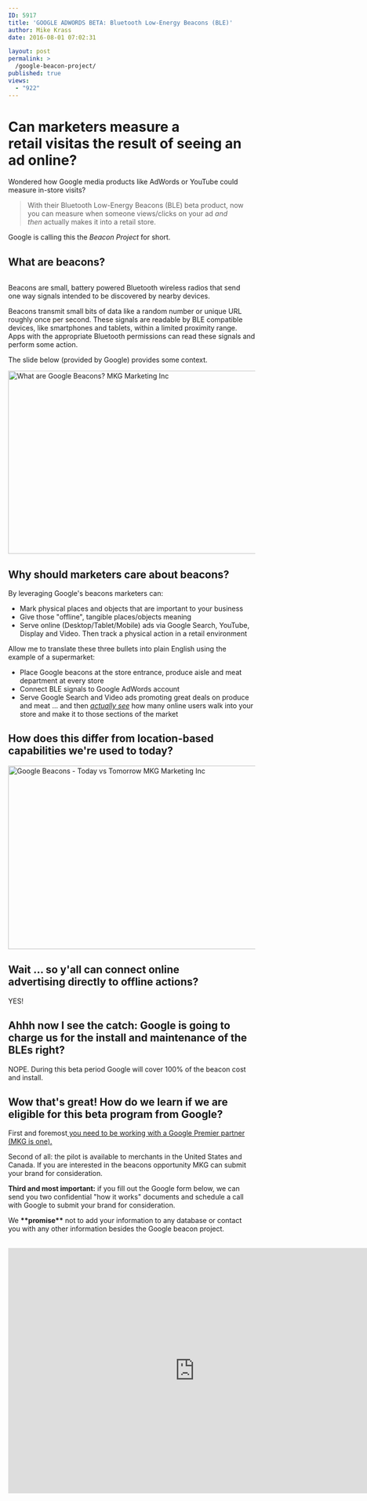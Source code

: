 ```yaml
---
ID: 5917
title: 'GOOGLE ADWORDS BETA: Bluetooth Low-Energy Beacons (BLE)'
author: Mike Krass
date: 2016-08-01 07:02:31

layout: post
permalink: >
  /google-beacon-project/
published: true
views:
  - "922"
---
```

<h1 dir="ltr">Can marketers measure a retail visitas the result of seeing an ad online?</h1>
<p dir="ltr">Wondered how Google media products like AdWords or YouTube could measure in-store visits?</p>

<blockquote>
<p dir="ltr">With their Bluetooth Low-Energy Beacons (BLE) beta product, now you can measure when someone views/clicks on your ad <em>and then </em>actually makes it into a retail store.</p>
</blockquote>
<p dir="ltr">Google is calling this the <em>Beacon Project </em>for short.</p>

<h2 dir="ltr">What are beacons?</h2>
<div class="page" title="Page 1">
<div class="section">
<div class="layoutArea">
<div class="column">

Beacons are small, battery ­powered Bluetooth wireless radios that send one­ way signals intended to be discovered by nearby devices.

Beacons transmit small bits of data like a random number or unique URL roughly once per second. These signals are readable by BLE­ compatible devices, like smartphones and tablets, within a limited proximity range. Apps with the appropriate Bluetooth permissions can read these signals and perform some action.

The slide below (provided by Google) provides some context.

<a href="/wp-content/uploads/2016/07/What-are-Google-Beacons-MKG-Marketing-Inc.png"><img class="aligncenter size-full wp-image-5921" src="/wp-content/uploads/2016/07/What-are-Google-Beacons-MKG-Marketing-Inc.png" alt="What are Google Beacons? MKG Marketing Inc" width="663" height="373" /></a>
<h2>Why should marketers care about beacons?</h2>
By leveraging Google's beacons marketers can:
<ul>
 	<li>Mark physical places and objects that are important to your business</li>
 	<li>Give those "offline", tangible places/objects meaning</li>
 	<li>Serve online (Desktop/Tablet/Mobile) ads via Google Search, YouTube, Display and Video. Then track a physical action in a retail environment</li>
</ul>
Allow me to translate these three bullets into plain English using the example of a supermarket:
<ul>
 	<li>Place Google beacons at the store entrance, produce aisle and meat department at every store</li>
 	<li>Connect BLE signals to Google AdWords account</li>
 	<li>Serve Google Search and Video ads promoting great deals on produce and meat ... and then <em><span style="text-decoration: underline;">actually see</span> </em>how many online users walk into your store and make it to those sections of the market</li>
</ul>
<h2>How does this differ from location-based capabilities we're used to today?</h2>
<a href="/wp-content/uploads/2016/07/Google-Beacons-Today-vs-Tomorrow-MKG-Marketing-Inc.png"><img class="aligncenter size-full wp-image-5920" src="/wp-content/uploads/2016/07/Google-Beacons-Today-vs-Tomorrow-MKG-Marketing-Inc.png" alt="Google Beacons - Today vs Tomorrow MKG Marketing Inc" width="622" height="374" /></a>
<h2>Wait ... so y'all can connect online advertising directly to offline actions?</h2>
YES!
<h2>Ahhh now I see the catch: Google is going to charge us for the install and maintenance of the BLEs right?</h2>
NOPE. During this beta period Google will cover 100% of the beacon cost and install.
<h2>Wow that's great! How do we learn if we are eligible for this beta program from Google?</h2>
First and foremost<a href="/mkg-google-premier-agency-partner/"> you need to be working with a Google Premier partner (MKG is one).</a>

</div>
</div>
</div>
</div>
<p dir="ltr">Second of all: the pilot is available to merchants in the United States and Canada. If you are interested in the <span class="il">beacons</span> opportunity MKG can submit your brand for consideration.</p>
<p dir="ltr"><strong>Third and most important:</strong> if you fill out the Google form below, we can send you two confidential "how it works" documents and schedule a call with Google to submit your brand for consideration.</p>
<p dir="ltr">We <strong>**promise**</strong> not to add your information to any database or contact you with any other information besides the Google beacon project.</p>
&nbsp;

<iframe src="https://docs.google.com/forms/d/e/1FAIpQLSf_7SAMQNl23tPp2ZTEfacafGV2_2cFQPfmGOwAuGo2TeDd6Q/viewform?embedded=true" width="760" height="500" frameborder="0" marginwidth="0" marginheight="0">Loading...</iframe>